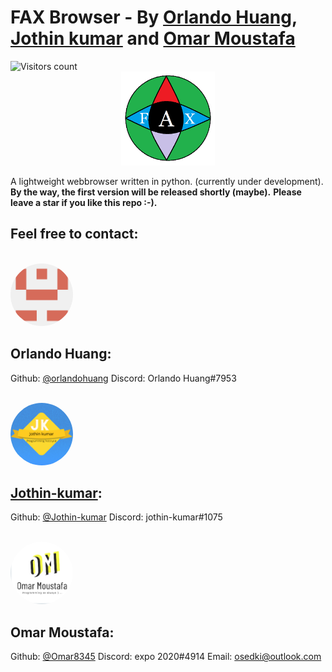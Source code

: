 # FAX Browser - By [Orlando Huang](https://github.com/orlandohuang), [Jothin kumar](https://jothin-kumar.github.io/) and [Omar Moustafa](https://github.com/Omar8345)
![Visitors count](https://visitor-badge.glitch.me/badge?page_id=jiusoft.fax-browser)
<br>
<img src="readme_img/FAX.png" height="150" style="display:block; margin:auto;">
<br>
A lightweight webbrowser written in python. (currently under development).
<br>
**By the way, the first version will be released shortly (maybe).**
**Please leave a star if you like this repo :-).**

## Feel free to contact:
<br>
<img src="readme_img/orlando_huang.png" height="100" style="border-radius:50%;">

## Orlando Huang:
Github:  [@orlandohuang](https://github.com/orlandohuang)
Discord: Orlando Huang#7953

<br>

<img src="readme_img/jothin_kumar.png" height="100" style="border-radius:50%;">

## [Jothin-kumar](https://jothin-kumar.github.io):
Github: [@Jothin-kumar](https://github.com/jothin-kumar)
Discord: jothin-kumar#1075

<br>

<img src="readme_img/omar_moustafa.png" height="100" style="border-radius:50%;">

## Omar Moustafa:
Github: [@Omar8345](https://github.com/Omar8345)
Discord: expo 2020#4914
Email: [osedki@outlook.com](mailto:osedki@outlook.com)

